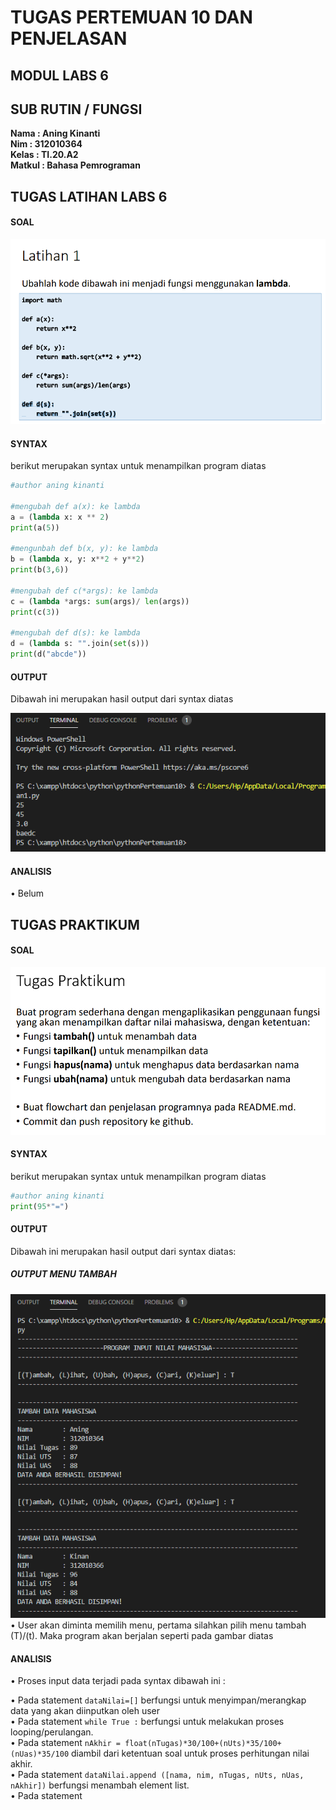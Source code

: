 # TUGAS PERTEMUAN 10 DAN PENJELASAN
## MODUL LABS 6
## SUB RUTIN / FUNGSI

**Nama	  : Aning Kinanti** <br>
**Nim	  : 312010364** <br>
**Kelas	  : TI.20.A2** <br>
**Matkul  : Bahasa Pemrograman** <br>


## TUGAS LATIHAN LABS 6
#### SOAL
![soal](ssLatihan/soal.PNG)

#### SYNTAX
berikut merupakan syntax untuk menampilkan program diatas

```python
#author aning kinanti

#mengubah def a(x): ke lambda
a = (lambda x: x ** 2)
print(a(5))

#mengunbah def b(x, y): ke lambda
b = (lambda x, y: x**2 + y**2)
print(b(3,6))

#mengubah def c(*args): ke lambda
c = (lambda *args: sum(args)/ len(args))
print(c(3)) 

#mengubah def d(s): ke lambda
d = (lambda s: "".join(set(s)))
print(d("abcde"))
```

#### OUTPUT
Dibawah ini merupakan hasil output dari syntax diatas

![output](ssLatihan/output.PNG)

#### ANALISIS
•	Belum

## TUGAS PRAKTIKUM 

#### SOAL
![soal](ssPraktikum/soal.PNG)

#### SYNTAX
berikut merupakan syntax untuk menampilkan program diatas

```python
#author aning kinanti
print(95*"=")
```

#### OUTPUT
Dibawah ini merupakan hasil output dari syntax diatas:

##### OUTPUT MENU TAMBAH
![output](ssPraktikum/tambahdata.PNG)
•	User akan diminta memilih menu, pertama silahkan pilih menu tambah (T)/(t). Maka program akan berjalan seperti pada gambar diatas

#### ANALISIS
•	Proses input data terjadi pada syntax dibawah ini :

•	Pada statement `dataNilai=[]` berfungsi untuk menyimpan/merangkap data yang akan diinputkan oleh user <br>
•	Pada statement `while True :` berfungsi untuk melakukan proses looping/perulangan. <br>
•	Pada statement `nAkhir = float(nTugas)*30/100+(nUts)*35/100+(nUas)*35/100` diambil dari ketentuan soal untuk proses perhitungan nilai akhir. <br>
•	Pada statement `dataNilai.append ([nama, nim, nTugas, nUts, nUas, nAkhir])` berfungsi menambah element list. <br>
•	Pada statement
